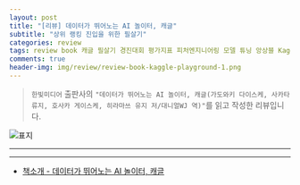 ```yaml
---  
layout: post  
title: "[리뷰] 데이터가 뛰어노는 AI 놀이터, 캐글"  
subtitle: "상위 랭킹 진입을 위한 필살기"  
categories: review  
tags: review book 캐글 필살기 경진대회 평가지표 피처엔지니어링 모델 튜닝 앙상블 Kaggle      
comments: true  
header-img: img/review/review-book-kaggle-playground-1.png
---  
```

  
> `한빛미디어` 출판사의 `"데이터가 뛰어노는 AI 놀이터, 캐글(가도와키 다이스케, 사카타 류지, 호사카 게이스케, 히라마쓰 유지 저/대니얼WJ 역)"`를 읽고 작성한 리뷰입니다.  

![표지](https://telegeam.github.io/assets/img/review/review-book-kaggle-playground-1.png)  

---

---

* [책소개 - 데이터가 뛰어노는 AI 놀이터, 캐글](http://www.yes24.com/Product/Goods/101479127)
